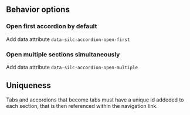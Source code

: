 ## Behavior options

### Open first accordion by default
Add data attribute `data-silc-accordion-open-first`

### Open multiple sections simultaneously
Add data attribute `data-silc-accordion-open-multiple`

## Uniqueness
Tabs and accordions that become tabs must have a unique id addeded to each section, that is then referenced within the navigation link.

